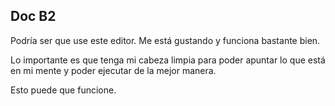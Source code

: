 ## Doc B2



Podría ser que use este editor. Me está gustando y funciona bastante bien.



Lo importante es que tenga mi cabeza limpia para poder apuntar lo que está en mi mente y poder ejecutar de la mejor manera.



Esto puede que funcione. 

